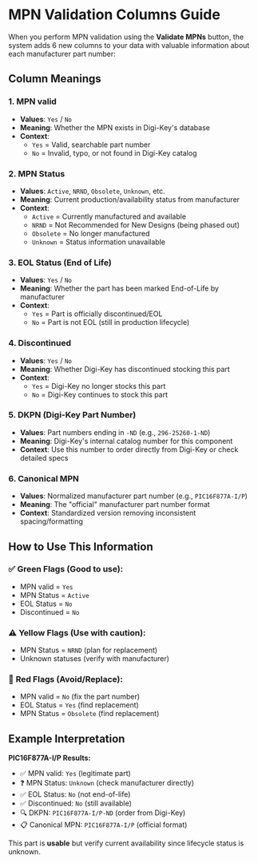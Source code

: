 # MPN Validation Columns Guide

When you perform MPN validation using the **Validate MPNs** button, the system adds 6 new columns to your data with valuable information about each manufacturer part number:

## Column Meanings

### 1. **MPN valid**
- **Values**: `Yes` / `No`
- **Meaning**: Whether the MPN exists in Digi-Key's database
- **Context**:
  - `Yes` = Valid, searchable part number
  - `No` = Invalid, typo, or not found in Digi-Key catalog

### 2. **MPN Status**
- **Values**: `Active`, `NRND`, `Obsolete`, `Unknown`, etc.
- **Meaning**: Current production/availability status from manufacturer
- **Context**:
  - `Active` = Currently manufactured and available
  - `NRND` = Not Recommended for New Designs (being phased out)
  - `Obsolete` = No longer manufactured
  - `Unknown` = Status information unavailable

### 3. **EOL Status** (End of Life)
- **Values**: `Yes` / `No`
- **Meaning**: Whether the part has been marked End-of-Life by manufacturer
- **Context**:
  - `Yes` = Part is officially discontinued/EOL
  - `No` = Part is not EOL (still in production lifecycle)

### 4. **Discontinued**
- **Values**: `Yes` / `No`
- **Meaning**: Whether Digi-Key has discontinued stocking this part
- **Context**:
  - `Yes` = Digi-Key no longer stocks this part
  - `No` = Digi-Key continues to stock this part

### 5. **DKPN** (Digi-Key Part Number)
- **Values**: Part numbers ending in `-ND` (e.g., `296-25260-1-ND`)
- **Meaning**: Digi-Key's internal catalog number for this component
- **Context**: Use this number to order directly from Digi-Key or check detailed specs

### 6. **Canonical MPN**
- **Values**: Normalized manufacturer part number (e.g., `PIC16F877A-I/P`)
- **Meaning**: The "official" manufacturer part number format
- **Context**: Standardized version removing inconsistent spacing/formatting

## How to Use This Information

### ✅ **Green Flags** (Good to use):
- MPN valid = `Yes`
- MPN Status = `Active`
- EOL Status = `No`
- Discontinued = `No`

### ⚠️ **Yellow Flags** (Use with caution):
- MPN Status = `NRND` (plan for replacement)
- Unknown statuses (verify with manufacturer)

### 🚫 **Red Flags** (Avoid/Replace):
- MPN valid = `No` (fix the part number)
- EOL Status = `Yes` (find replacement)
- MPN Status = `Obsolete` (find replacement)

## Example Interpretation

**PIC16F877A-I/P Results:**
- ✅ MPN valid: `Yes` (legitimate part)
- ❓ MPN Status: `Unknown` (check manufacturer directly)
- ✅ EOL Status: `No` (not end-of-life)
- ✅ Discontinued: `No` (still available)
- 🔍 DKPN: `PIC16F877A-I/P-ND` (order from Digi-Key)
- 📋 Canonical MPN: `PIC16F877A-I/P` (official format)

This part is **usable** but verify current availability since lifecycle status is unknown.